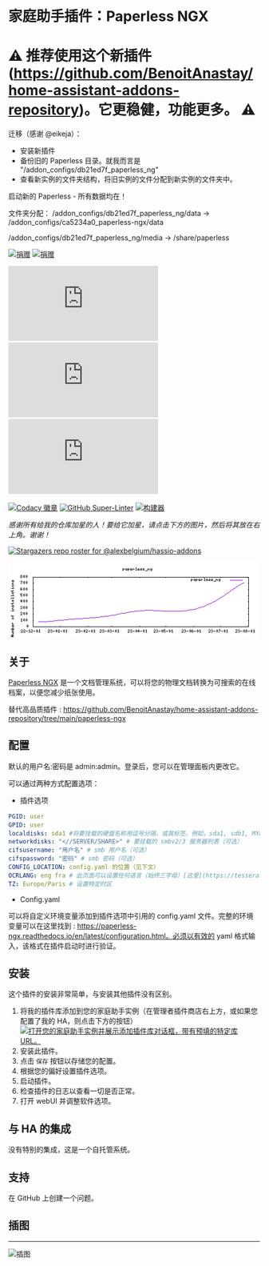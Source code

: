 # 家庭助手插件：Paperless NGX

# ⚠️ 推荐使用这个新插件 (https://github.com/BenoitAnastay/home-assistant-addons-repository)。它更稳健，功能更多。 ⚠️

迁移（感谢 @eikeja）：
- 安装新插件
- 备份旧的 Paperless 目录。就我而言是 "/addon_configs/db21ed7f_paperless_ng"
- 查看新实例的文件夹结构，将旧实例的文件分配到新实例的文件夹中。

启动新的 Paperless - 所有数据均在！

文件夹分配：
/addon_configs/db21ed7f_paperless_ng/data → /addon_configs/ca5234a0_paperless-ngx/data

/addon_configs/db21ed7f_paperless_ng/media → /share/paperless

[![捐赠][donation-badge]](https://www.buymeacoffee.com/alexbelgium)
[![捐赠][paypal-badge]](https://www.paypal.com/donate/?hosted_button_id=DZFULJZTP3UQA)

![版本](https://img.shields.io/badge/dynamic/json?label=版本&query=%24.version&url=https%3A%2F%2Fraw.githubusercontent.com%2Falexbelgium%2Fhassio-addons%2Fmaster%2Fpaperless_ngx%2Fconfig.json)
![入口](https://img.shields.io/badge/dynamic/json?label=入口&query=%24.ingress&url=https%3A%2F%2Fraw.githubusercontent.com%2Falexbelgium%2Fhassio-addons%2Fmaster%2Fpaperless_ngx%2Fconfig.json)
![架构](https://img.shields.io/badge/dynamic/json?color=success&label=架构&query=%24.arch&url=https%3A%2F%2Fraw.githubusercontent.com%2Falexbelgium%2Fhassio-addons%2Fmaster%2Fpaperless_ngx%2Fconfig.json)

[![Codacy 徽章](https://app.codacy.com/project/badge/Grade/9c6cf10bdbba45ecb202d7f579b5be0e)](https://www.codacy.com/gh/alexbelgium/hassio-addons/dashboard?utm_source=github.com&utm_medium=referral&utm_content=alexbelgium/hassio-addons&utm_campaign=Badge_Grade)
[![GitHub Super-Linter](https://github.com/alexbelgium/hassio-addons/workflows/Lint%20Code%20Base/badge.svg)](https://github.com/marketplace/actions/super-linter)
[![构建器](https://github.com/alexbelgium/hassio-addons/workflows/Builder/badge.svg)](https://github.com/alexbelgium/hassio-addons/actions/workflows/builder.yaml)

[donation-badge]: https://img.shields.io/badge/Buy%20me%20a%20coffee%20(no%20paypal)-%23d32f2f?logo=buy-me-a-coffee&style=flat&logoColor=white
[paypal-badge]: https://img.shields.io/badge/Buy%20me%20a%20coffee%20with%20Paypal-0070BA?logo=paypal&style=flat&logoColor=white

_感谢所有给我的仓库加星的人！要给它加星，请点击下方的图片，然后将其放在右上角。谢谢！_

[![Stargazers repo roster for @alexbelgium/hassio-addons](https://raw.githubusercontent.com/alexbelgium/hassio-addons/master/.github/stars2.svg)](https://github.com/alexbelgium/hassio-addons/stargazers)

![下载演变](https://raw.githubusercontent.com/alexbelgium/hassio-addons/master/paperless_ngx/stats.png)

## 关于

[Paperless NGX](https://github.com/paperless-ngx/paperless-ngx) 是一个文档管理系统，可以将您的物理文档转换为可搜索的在线档案，以便您减少纸张使用。

替代高品质插件 : https://github.com/BenoitAnastay/home-assistant-addons-repository/tree/main/paperless-ngx

## 配置

默认的用户名:密码是 admin:admin。登录后，您可以在管理面板内更改它。

可以通过两种方式配置选项：

- 插件选项

```yaml
PGID: user
GPID: user
localdisks: sda1 #将要挂载的硬盘名称用逗号分隔，或其标签。例如，sda1, sdb1, MYNAS...
networkdisks: "<//SERVER/SHARE>" # 要挂载的 smbv2/3 服务器列表（可选）
cifsusername: "用户名" # smb 用户名（可选）
cifspassword: "密码" # smb 密码（可选）
CONFIG_LOCATION: config.yaml 的位置（见下文）
OCRLANG: eng fra # 此页面可以设置任何语言（始终三字母）[这里](https://tesseract-ocr.github.io/tessdoc/Data-Files#data-files-for-version-400-november-29-2016)。
TZ: Europe/Paris # 设置特定时区
```

- Config.yaml

可以将自定义环境变量添加到插件选项中引用的 config.yaml 文件。完整的环境变量可以在这里找到 : https://paperless-ngx.readthedocs.io/en/latest/configuration.html。必须以有效的 yaml 格式输入，该格式在插件启动时进行验证。

## 安装

这个插件的安装非常简单，与安装其他插件没有区别。

1. 将我的插件库添加到您的家庭助手实例（在管理者插件商店右上方，或如果您配置了我的 HA，则点击下方的按钮）
   [![打开您的家庭助手实例并展示添加插件库对话框，带有预填的特定库 URL。](https://my.home-assistant.io/badges/supervisor_add_addon_repository.svg)](https://my.home-assistant.io/redirect/supervisor_add_addon_repository/?repository_url=https%3A%2F%2Fgithub.com%2Falexbelgium%2Fhassio-addons)
2. 安装此插件。
3. 点击 `保存` 按钮以存储您的配置。
4. 根据您的偏好设置插件选项。
5. 启动插件。
6. 检查插件的日志以查看一切是否正常。
7. 打开 webUI 并调整软件选项。

## 与 HA 的集成

没有特别的集成，这是一个自托管系统。

## 支持

在 GitHub 上创建一个问题。

## 插图

---

![插图](https://paperless-ngx.readthedocs.io/en/latest/_images/documents-smallcards.png)